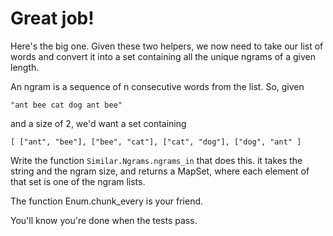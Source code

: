 # Great job!

Here's the big one. Given these two helpers, we now need to take our
list of words and convert it into a set containing all the unique ngrams
of a given length. 

An ngram is a sequence of n consecutive words from the list. So, given

    "ant bee cat dog ant bee"

and a size of 2, we'd want a set containing

    [ ["ant", "bee"], ["bee", "cat"], ["cat", "dog"], ["dog", "ant" ]

Write the function `Similar.Ngrams.ngrams_in` that does this. it takes
the string and the ngram size, and returns a MapSet, where each
element of that set is one of the ngram lists.

The function Enum.chunk_every is your friend.

You'll know you're done when the tests pass.

